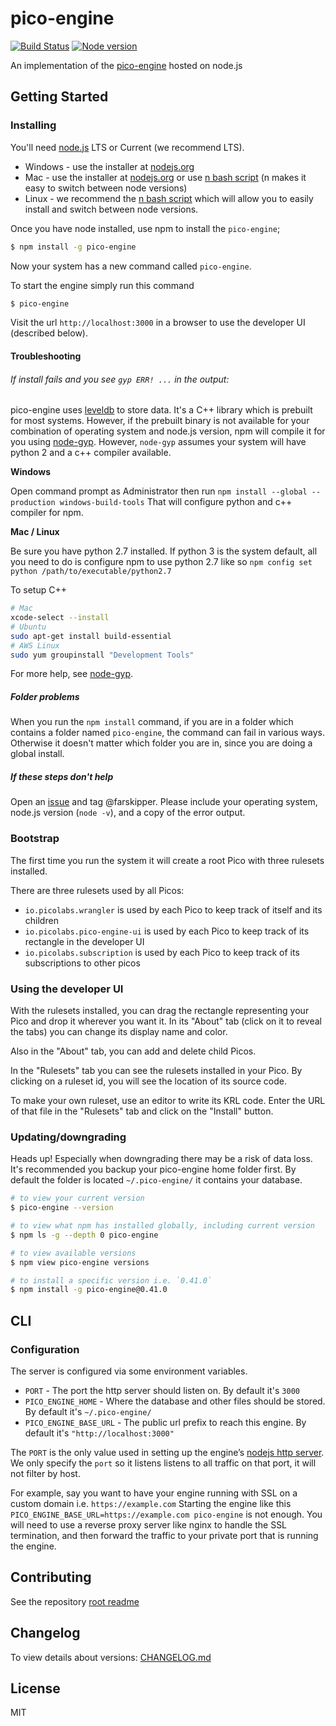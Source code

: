 # pico-engine

[![Build Status](https://travis-ci.org/Picolab/pico-engine.svg?branch=master)](https://travis-ci.org/Picolab/pico-engine)
[![Node version](https://img.shields.io/node/v/pico-engine.svg)](https://nodejs.org/en/download/)

An implementation of the [pico-engine](http://www.windley.com/archives/2016/03/rebuilding_krl.shtml) hosted on node.js

## Getting Started

### Installing

You'll need [node.js](https://nodejs.org/) LTS or Current (we recommend LTS).

- Windows - use the installer at [nodejs.org](https://nodejs.org/en/download/)
- Mac - use the installer at [nodejs.org](https://nodejs.org/en/download/) or use [n bash script](https://github.com/tj/n) (n makes it easy to switch between node versions)
- Linux - we recommend the [n bash script](https://github.com/tj/n) which will allow you to easily install and switch between node versions.

Once you have node installed, use npm to install the `pico-engine`;

```sh
$ npm install -g pico-engine
```

Now your system has a new command called `pico-engine`.

To start the engine simply run this command

```sh
$ pico-engine
```

Visit the url `http://localhost:3000` in a browser to use the developer UI (described below).

#### Troubleshooting

###### If install fails and you see `gyp ERR! ...` in the output:

pico-engine uses [leveldb](http://leveldb.org) to store data. It's a C++ library which is prebuilt for most systems. However, if the prebuilt binary is not available for your combination of operating system and node.js version, npm will compile it for you using [node-gyp](https://github.com/nodejs/node-gyp#installation). However, `node-gyp` assumes your system will have python 2 and a c++ compiler available.

**Windows**

Open command prompt as Administrator then run `npm install --global --production windows-build-tools` That will configure python and c++ compiler for npm.

**Mac / Linux**

Be sure you have python 2.7 installed. If python 3 is the system default, all you need to do is configure npm to use python 2.7 like so `npm config set python /path/to/executable/python2.7`

To setup C++

```sh
# Mac
xcode-select --install
# Ubuntu
sudo apt-get install build-essential
# AWS Linux
sudo yum groupinstall "Development Tools"
```

For more help, see [node-gyp](https://github.com/nodejs/node-gyp#installation).

##### Folder problems

When you run the `npm install` command, if you are in a folder which contains a folder named `pico-engine`, the command can fail in various ways.
Otherwise it doesn't matter which folder you are in, since you are doing a global install.

##### If these steps don't help

Open an [issue](https://github.com/picolab/pico-engine/issues/new) and tag @farskipper. Please include your operating system, node.js version (`node -v`), and a copy of the error output.

### Bootstrap

The first time you run the system it will create a root Pico with three rulesets installed.

There are three rulesets used by all Picos:

- `io.picolabs.wrangler` is used by each Pico to keep track of itself and its children
- `io.picolabs.pico-engine-ui` is used by each Pico to keep track of its rectangle in the developer UI
- `io.picolabs.subscription` is used by each Pico to keep track of its subscriptions to other picos

### Using the developer UI

With the rulesets installed, you can drag the rectangle representing your Pico and drop it
wherever you want it. In its "About" tab (click on it to reveal the tabs) you can change its
display name and color.

Also in the "About" tab, you can add and delete child Picos.

In the "Rulesets" tab you can see the rulesets installed in your Pico.
By clicking on a ruleset id,
you will see the location of its source code.

To make your own ruleset, use an editor to write its KRL code.
Enter the URL of that file in the "Rulesets" tab and click on the "Install" button.

### Updating/downgrading

Heads up! Especially when downgrading there may be a risk of data loss. It's recommended you backup your pico-engine home folder first. By default the folder is located `~/.pico-engine/` it contains your database.

```sh
# to view your current version
$ pico-engine --version

# to view what npm has installed globally, including current version
$ npm ls -g --depth 0 pico-engine

# to view available versions
$ npm view pico-engine versions

# to install a specific version i.e. `0.41.0`
$ npm install -g pico-engine@0.41.0
```

## CLI

### Configuration

The server is configured via some environment variables.

- `PORT` - The port the http server should listen on. By default it's `3000`
- `PICO_ENGINE_HOME` - Where the database and other files should be stored. By default it's `~/.pico-engine/`
- `PICO_ENGINE_BASE_URL` - The public url prefix to reach this engine. By default it's `"http://localhost:3000"`

The `PORT` is the only value used in setting up the engine’s [nodejs http server](https://nodejs.org/api/net.html#net_server_listen_port_host_backlog_callback). We only specify the `port` so it listens listens to all traffic on that port, it will not filter by host.

For example, say you want to have your engine running with SSL on a custom domain i.e. `https://example.com` Starting the engine like this `PICO_ENGINE_BASE_URL=https://example.com pico-engine` is not enough. You will need to use a reverse proxy server like nginx to handle the SSL termination, and then forward the traffic to your private port that is running the engine.

## Contributing

See the repository [root readme](https://github.com/Picolab/pico-engine#readme)

## Changelog

To view details about versions: [CHANGELOG.md](https://github.com/Picolab/pico-engine/blob/master/CHANGELOG.md)

## License

MIT
